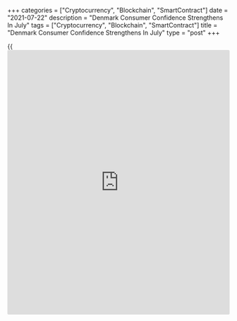 +++
categories = ["Cryptocurrency", "Blockchain", "SmartContract"]
date = "2021-07-22"
description = "Denmark Consumer Confidence Strengthens In July"
tags = ["Cryptocurrency", "Blockchain", "SmartContract"]
title = "Denmark Consumer Confidence Strengthens In July"
type = "post"
+++

{{<iframe id="large-banner" src="https://www.bounty.group/#slide=15.0" width="100%" height="600" scrolling="no" style="border: 0px solid rgb(216, 221, 230); border-radius: 3px;">}}

Denmark consumer confidence improved in July, survey data from
Statistics Denmark showed on Thursday.

The consumer confidence index rose to 2.6 in July from 2.3 in June. The
average for the past six months was -1.7.

The index measuring consumers' view regarding the future personal
financial situation decreased to 11.2 in July from 12.4 in the preceding
month.

The measure reflecting the past personal financial situation rose to 7.6
in July from 6.3 in the prior month.

Households' assessment regarding the general economic situation of the
country over the next year declined to 9.3 in July from 10.4 in June.

The index reflecting the view on the past general economic situation
improved to -5.9 from -10.3 June.

Consumers were more negative toward the big purchases in June as the
index decreased to -9.0 from -7.6 in the previous month.

They expect the unemployment to decrease over the next year.

For comments and feedback [contact](https://www.playgroundfx.com/contact/): editorial@rtt[news](https://www.letsplayfx.com/blog/forex-news-website/).com

[Economic News][1]

 **What parts of the world are seeing the best (and worst) economic
performances lately? Click[here][2] to check out our [Econ Scorecard][2]
and find out! See up-to-the-moment [ranking](https://www.playgroundfx.com/blog/crypto-exchange-ranking/)s for the best and worst
performers in [GDP][3], [unemployment rate][4], [inflation][5] and much
more.**

   1. www.rtt[news](https://www.letsplayfx.com/blog/forex-news-website/).com/Content/EconomicNews.aspx
   2. www.rtt[news](https://www.letsplayfx.com/blog/forex-news-website/).com/economic-scorecard/world-rank/retail-sales/highest-performance.aspx
   3. www.rtt[news](https://www.letsplayfx.com/blog/forex-news-website/).com/economic-scorecard/world-rank/GDP/highest-performance.aspx
   4. www.rtt[news](https://www.letsplayfx.com/blog/forex-news-website/).com/economic-scorecard/world-rank/unemployment-rate/lowest-performance.aspx
   5. www.rtt[news](https://www.letsplayfx.com/blog/forex-news-website/).com/economic-scorecard/world-rank/CPI/highest-performance.aspx